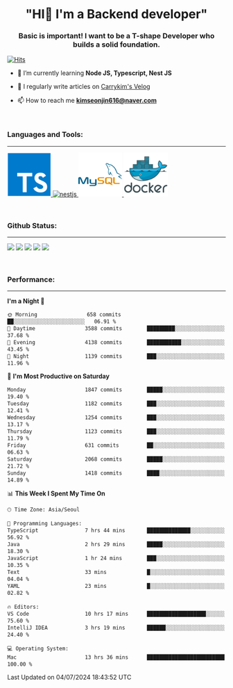 <h1 align="center">"HI👋 I'm a Backend developer" </h1>
<h3 align="center">Basic is important! I want to be a T-shape Developer who builds a solid foundation.</h3>

[![Hits](https://hits.seeyoufarm.com/api/count/incr/badge.svg?url=https%3A%2F%2Fgithub.com%2Fgimseonjin&count_bg=%2318BFE5&title_bg=%23555555&icon=ko-fi.svg&icon_color=%23E7E7E7&title=hits&edge_flat=false)](https://hits.seeyoufarm.com)

- 🌱 I’m currently learning **Node JS, Typescript, Nest JS**

- 📝 I regularly write articles on [Carrykim's Velog](https://velog.io/@carrykim)

- 📫 How to reach me **kimseonjin616@naver.com**

<br/>

<h3 align="left">Languages and Tools:</h3>

***

<p align="left"> 
 <a href="https://www.typescriptlang.org/" target="_blank" rel="noreferrer"> <img src="https://raw.githubusercontent.com/devicons/devicon/master/icons/typescript/typescript-original.svg" alt="typescript" width="20%" height="20%"/> </a>
<a href="https://nestjs.com/" target="_blank" rel="noreferrer"> <img src="https://docs.nestjs.com/assets/logo-small.svg" alt="nestjs" width="20%" height="20%"/> </a> 
<a href="https://www.mysql.com/" target="_blank" rel="noreferrer"> <img src="https://raw.githubusercontent.com/devicons/devicon/master/icons/mysql/mysql-original-wordmark.svg" alt="mysql" width="20%" height="20%"/>  </a>
 <a href="https://www.docker.com/" target="_blank" rel="noreferrer"> <img src="https://raw.githubusercontent.com/devicons/devicon/master/icons/docker/docker-original-wordmark.svg" alt="docker" width="20%" height="20%"/> </a>
 </p>
</p>

<br/>

<h3 align="left">Github Status:</h3>

***

![](http://github-profile-summary-cards.vercel.app/api/cards/profile-details?username=gimseonjin&theme=nord_bright)
![](http://github-profile-summary-cards.vercel.app/api/cards/repos-per-language?username=gimseonjin&theme=nord_bright)
![](http://github-profile-summary-cards.vercel.app/api/cards/most-commit-language?username=gimseonjin&theme=nord_bright)
![](http://github-profile-summary-cards.vercel.app/api/cards/stats?username=gimseonjin&theme=nord_bright)
![](http://github-profile-summary-cards.vercel.app/api/cards/productive-time?username=gimseonjin&theme=nord_bright&utcOffset=8)


<br/>

<h3 align="left">Performance:</h3>

***

<!--START_SECTION:waka-->
**I'm a Night 🦉** 

```text
🌞 Morning                658 commits         ██░░░░░░░░░░░░░░░░░░░░░░░   06.91 % 
🌆 Daytime                3588 commits        █████████░░░░░░░░░░░░░░░░   37.68 % 
🌃 Evening                4138 commits        ███████████░░░░░░░░░░░░░░   43.45 % 
🌙 Night                  1139 commits        ███░░░░░░░░░░░░░░░░░░░░░░   11.96 % 
```
📅 **I'm Most Productive on Saturday** 

```text
Monday                   1847 commits        █████░░░░░░░░░░░░░░░░░░░░   19.40 % 
Tuesday                  1182 commits        ███░░░░░░░░░░░░░░░░░░░░░░   12.41 % 
Wednesday                1254 commits        ███░░░░░░░░░░░░░░░░░░░░░░   13.17 % 
Thursday                 1123 commits        ███░░░░░░░░░░░░░░░░░░░░░░   11.79 % 
Friday                   631 commits         ██░░░░░░░░░░░░░░░░░░░░░░░   06.63 % 
Saturday                 2068 commits        █████░░░░░░░░░░░░░░░░░░░░   21.72 % 
Sunday                   1418 commits        ████░░░░░░░░░░░░░░░░░░░░░   14.89 % 
```


📊 **This Week I Spent My Time On** 

```text
🕑︎ Time Zone: Asia/Seoul

💬 Programming Languages: 
TypeScript               7 hrs 44 mins       ██████████████░░░░░░░░░░░   56.92 % 
Java                     2 hrs 29 mins       █████░░░░░░░░░░░░░░░░░░░░   18.30 % 
JavaScript               1 hr 24 mins        ███░░░░░░░░░░░░░░░░░░░░░░   10.35 % 
Text                     33 mins             █░░░░░░░░░░░░░░░░░░░░░░░░   04.04 % 
YAML                     23 mins             █░░░░░░░░░░░░░░░░░░░░░░░░   02.82 % 

🔥 Editors: 
VS Code                  10 hrs 17 mins      ███████████████████░░░░░░   75.60 % 
IntelliJ IDEA            3 hrs 19 mins       ██████░░░░░░░░░░░░░░░░░░░   24.40 % 

💻 Operating System: 
Mac                      13 hrs 36 mins      █████████████████████████   100.00 % 
```


 Last Updated on 04/07/2024 18:43:52 UTC
<!--END_SECTION:waka-->

<div align="center">
  
